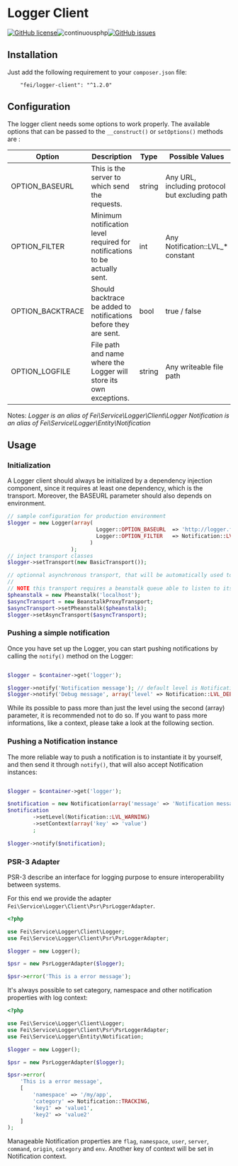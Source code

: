 # Logger Client
[![GitHub license](https://img.shields.io/github/license/flash-global/logger-client.svg)](https://github.com/flash-global/logger-client)![continuousphp](https://img.shields.io/continuousphp/git-hub/flash-global/logger-client.svg)[![GitHub issues](https://img.shields.io/github/issues/flash-global/logger-client.svg)](https://github.com/flash-global/logger-client/issues)

## Installation

Just add the following requirement to your `composer.json` file:

```
    "fei/logger-client": "^1.2.0"
```

## Configuration

The logger client needs some options to work properly. The available options that can be passed to the `__construct()` or `setOptions()` methods are :


| Option           | Description                                                                | Type   | Possible Values                                | Default                 |
|------------------|----------------------------------------------------------------------------|--------|------------------------------------------------|-------------------------|
| OPTION_BASEURL   | This is the server to which send the requests.                             | string | Any URL, including protocol but excluding path | --                      |
| OPTION_FILTER    | Minimum notification level required for notifications to be actually sent. | int    | Any Notification::LVL_* constant               | Notification::LVL_ERROR |
| OPTION_BACKTRACE | Should backtrace be added to notifications before they are sent.           | bool   | true / false                                   | true                    |
| OPTION_LOGFILE   | File path and name where the Logger will store its own exceptions.         | string | Any writeable file  path                       | /tmp/logger.log         |

Notes:
*Logger is an alias of Fei\Service\Logger\Client\Logger*
*Notification is an alias of Fei\Service\Logger\Entity\Notification*

## Usage

### Initialization

A Logger client should always be initialized by a dependency injection component, since it requires at least one dependency, which is the transport. Moreover, the BASEURL parameter should also depends on environment.

```php
// sample configuration for production environment
$logger = new Logger(array(
                            Logger::OPTION_BASEURL  => 'http://logger.flash-global.net',
                            Logger::OPTION_FILTER   => Notification::LVL_DEBUG,
                          )
                    );
// inject transport classes
$logger->setTransport(new BasicTransport());

// optionnal asynchronous transport, that will be automatically used to push notifications
//
// NOTE this transport requires a beanstalk queue able to listen to its requests
$pheanstalk = new Pheanstalk('localhost');
$asyncTransport = new BeanstalkProxyTransport;
$asyncTransport->setPheanstalk($pheanstalk);
$logger->setAsyncTransport($asyncTransport);
```


### Pushing a simple notification

Once you have set up the Logger, you can start pushing notifications by calling the `notify()` method on the Logger:

```php

$logger = $container->get('logger');

$logger->notify('Notification message'); // default level is Notification::LVL_INFO
$logger->notify('Debug message', array('level' => Notification::LVL_DEBUG));
```

While its possible to pass more than just the level using the second (array) parameter, it is recommended not to do so. If you want to pass more informations, like a context, please take a look at the following section.

### Pushing a Notification instance

The more reliable way to push a notification is to instantiate it by yourself, and then send it through `notify()`, that will also accept Notification instances:

```php

$logger = $container->get('logger');

$notification = new Notification(array('message' => 'Notification message'));
$notification
        ->setLevel(Notification::LVL_WARNING)
        ->setContext(array('key' => 'value')
        ;
        
$logger->notify($notification);
```

### PSR-3 Adapter

PSR-3 describe an interface for logging purpose to ensure interoperability between systems.

For this end we provide the adapter `Fei\Service\Logger\Client\Psr\PsrLoggerAdapter`.

```php
<?php

use Fei\Service\Logger\Client\Logger;
use Fei\Service\Logger\Client\Psr\PsrLoggerAdapter;

$logger = new Logger();

$psr = new PsrLoggerAdapter($logger);

$psr->error('This is a error message');
```

It's always possible to set category, namespace and other notification properties with log context: 

```php
<?php

use Fei\Service\Logger\Client\Logger;
use Fei\Service\Logger\Client\Psr\PsrLoggerAdapter;
use Fei\Service\Logger\Entity\Notification;

$logger = new Logger();

$psr = new PsrLoggerAdapter($logger);

$psr->error(
    'This is a error message',
    [
        'namespace' => '/my/app',
        'category' => Notification::TRACKING,
        'key1' => 'value1',
        'key2' => 'value2'
    ]
);
```

Manageable Notification properties are `flag`, `namespace`, `user`, `server`, `command`, `origin`, `category` and `env`.
Another key of context will be set in Notification context.
